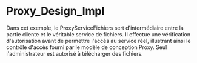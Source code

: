 # Proxy_Design_Impl

Dans cet exemple, le ProxyServiceFichiers sert d'intermédiaire entre la partie cliente et le véritable service de fichiers. 
Il effectue une vérification d'autorisation avant de permettre l'accès au service réel, illustrant ainsi le contrôle d'accès fourni par le modèle de conception Proxy. 
Seul l'administrateur est autorisé à télécharger des fichiers.
